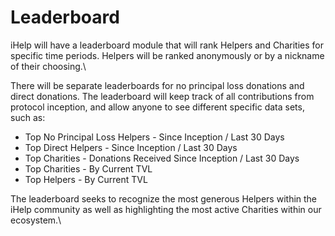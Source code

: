 # Leaderboard

iHelp will have a leaderboard module that will rank Helpers and Charities for specific time periods. Helpers will be ranked anonymously or by a nickname of their choosing.\


There will be separate leaderboards for no principal loss donations and direct donations. The leaderboard will keep track of all contributions from protocol inception, and allow anyone to see different specific data sets, such as:

* Top No Principal Loss Helpers - Since Inception / Last 30 Days
* Top Direct Helpers - Since Inception / Last 30 Days
* Top Charities -  Donations Received Since Inception / Last 30 Days
* Top Charities - By Current TVL
* Top Helpers - By Current TVL

The leaderboard seeks to recognize the most generous Helpers within the iHelp community as well as highlighting the most active Charities within our ecosystem.\


## &#x20;
